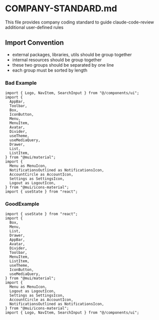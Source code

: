 # COMPANY-STANDARD.md

This file provides company coding standard to guide claude-code-review additional user-defined rules

## Import Convention
- external packages, libraries, utils should be group together
- internal resources should be group together
- these two groups should be separated by one line
- each group must be sorted by length

### Bad Example
```
import { Logo, NavItem, SearchInput } from "@/components/ui";
import {
  AppBar,
  Toolbar,
  Box,
  IconButton,
  Menu,
  MenuItem,
  Avatar,
  Divider,
  useTheme,
  useMediaQuery,
  Drawer,
  List,
  ListItem,
} from "@mui/material";
import {
  Menu as MenuIcon,
  NotificationsOutlined as NotificationsIcon,
  AccountCircle as AccountIcon,
  Settings as SettingsIcon,
  Logout as LogoutIcon,
} from "@mui/icons-material";
import { useState } from "react";
```

### GoodExample
```
import { useState } from "react";
import {
  Box,
  Menu,
  List,
  Drawer,
  AppBar,
  Avatar,
  Divider,
  Toolbar,
  MenuItem,
  ListItem,
  useTheme,
  IconButton,
  useMediaQuery,
} from "@mui/material";
import {
  Menu as MenuIcon,
  Logout as LogoutIcon,
  Settings as SettingsIcon,
  AccountCircle as AccountIcon,
  NotificationsOutlined as NotificationsIcon,
} from "@mui/icons-material";
import { Logo, NavItem, SearchInput } from "@/components/ui";
```